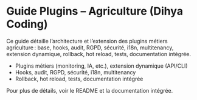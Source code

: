 # Guide Plugins – Agriculture (Dihya Coding)

Ce guide détaille l’architecture et l’extension des plugins métiers agriculture : base, hooks, audit, RGPD, sécurité, i18n, multitenancy, extension dynamique, rollback, hot reload, tests, documentation intégrée.

- Plugins métiers (monitoring, IA, etc.), extension dynamique (API/CLI)
- Hooks, audit, RGPD, sécurité, i18n, multitenancy
- Rollback, hot reload, tests, documentation intégrée

Pour plus de détails, voir le README et la documentation intégrée.
